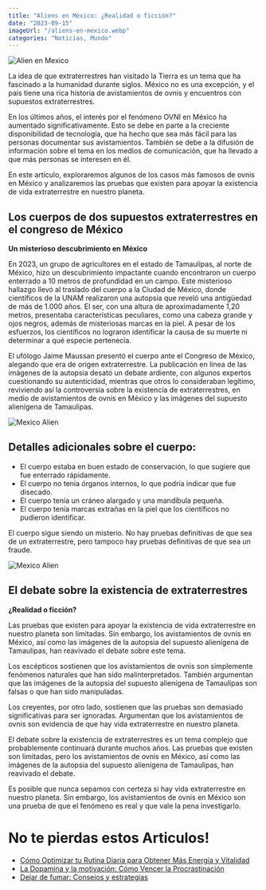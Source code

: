 ```yaml
---
title: "Aliens en México: ¿Realidad o ficción?"
date: "2023-09-15"
imageUrl: "/aliens-en-mexico.webp"
categories: "Noticias, Mundo"
---
```


![Alien en Mexico](/aliens-en-mexico-page.webp)

La idea de que extraterrestres han visitado la Tierra es un tema que ha fascinado a la humanidad durante siglos. México no es una excepción, y el país tiene una rica historia de avistamientos de ovnis y encuentros con supuestos extraterrestres. 

En los últimos años, el interés por el fenómeno OVNI en México ha aumentado significativamente. Esto se debe en parte a la creciente disponibilidad de tecnología, que ha hecho que sea más fácil para las personas documentar sus avistamientos. También se debe a la difusión de información sobre el tema en los medios de comunicación, que ha llevado a que más personas se interesen en él. 

En este artículo, exploraremos algunos de los casos más famosos de ovnis en México y analizaremos las pruebas que existen para apoyar la existencia de vida extraterrestre en nuestro planeta.

## Los cuerpos de dos supuestos extraterrestres en el congreso de México

**Un misterioso descubrimiento en México**

En 2023, un grupo de agricultores en el estado de Tamaulipas, al norte de México, hizo un descubrimiento impactante cuando encontraron un cuerpo enterrado a 10 metros de profundidad en un campo. Este misterioso hallazgo llevó al traslado del cuerpo a la Ciudad de México, donde científicos de la UNAM realizaron una autopsia que reveló una antigüedad de más de 1.000 años. El ser, con una altura de aproximadamente 1,20 metros, presentaba características peculiares, como una cabeza grande y ojos negros, además de misteriosas marcas en la piel. A pesar de los esfuerzos, los científicos no lograron identificar la causa de su muerte ni determinar a qué especie pertenecía.

El ufólogo Jaime Maussan presentó el cuerpo ante el Congreso de México, alegando que era de origen extraterrestre. La publicación en línea de las imágenes de la autopsia desató un debate ardiente, con algunos expertos cuestionando su autenticidad, mientras que otros lo consideraban legítimo, reviviendo así la controversia sobre la existencia de extraterrestres, en medio de avistamientos de ovnis en México y las imágenes del supuesto alienígena de Tamaulipas.

![Mexico Alien](/esqueleto.webp)

## **Detalles adicionales sobre el cuerpo:**

- El cuerpo estaba en buen estado de conservación, lo que sugiere que fue enterrado rápidamente.
- El cuerpo no tenía órganos internos, lo que podría indicar que fue disecado.
- El cuerpo tenía un cráneo alargado y una mandíbula pequeña.
- El cuerpo tenía marcas extrañas en la piel que los científicos no pudieron identificar.

El cuerpo sigue siendo un misterio. No hay pruebas definitivas de que sea de un extraterrestre, pero tampoco hay pruebas definitivas de que sea un fraude.

![Mexico Alien](/mexico-alien.webp)

## El debate sobre la existencia de extraterrestres

**¿Realidad o ficción?**

Las pruebas que existen para apoyar la existencia de vida extraterrestre en nuestro planeta son limitadas. Sin embargo, los avistamientos de ovnis en México, así como las imágenes de la autopsia del supuesto alienígena de Tamaulipas, han reavivado el debate sobre este tema.

Los escépticos sostienen que los avistamientos de ovnis son simplemente fenómenos naturales que han sido malinterpretados. También argumentan que las imágenes de la autopsia del supuesto alienígena de Tamaulipas son falsas o que han sido manipuladas.

Los creyentes, por otro lado, sostienen que las pruebas son demasiado significativas para ser ignoradas. Argumentan que los avistamientos de ovnis son evidencia de que hay vida extraterrestre en nuestro planeta.

El debate sobre la existencia de extraterrestres es un tema complejo que probablemente continuará durante muchos años. Las pruebas que existen son limitadas, pero los avistamientos de ovnis en México, así como las imágenes de la autopsia del supuesto alienígena de Tamaulipas, han reavivado el debate.

Es posible que nunca sepamos con certeza si hay vida extraterrestre en nuestro planeta. Sin embargo, los avistamientos de ovnis en México son una prueba de que el fenómeno es real y que vale la pena investigarlo.

# No te pierdas estos Articulos!

- [Cómo Optimizar tu Rutina Diaria para Obtener Más Energía y Vitalidad](https://abelardo.blog/posts/energia-y-vitalidad)
- [La Dopamina y la motivación: Cómo Vencer la Procrastinación](https://abelardo.blog/posts/importancia-de-la-dopamina-en-la-motivacion)
- [Dejar de fumar: Consejos y estrategias](https://abelardo.blog/posts/dejar-de-fumar-consejos)
